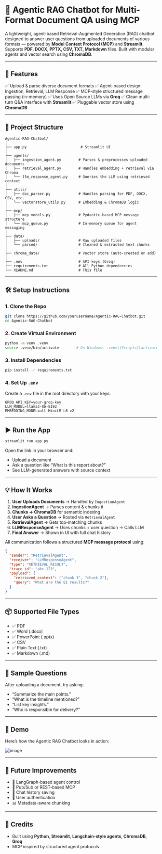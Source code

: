 # 🧠 Agentic RAG Chatbot for Multi-Format Document QA using MCP

A lightweight, agent-based Retrieval-Augmented Generation (RAG) chatbot designed to answer user questions from uploaded documents of various formats — powered by **Model Context Protocol (MCP)** and **Streamlit**.
Supports **PDF, DOCX, PPTX, CSV, TXT, Markdown** files. Built with modular agents and vector search using **ChromaDB**.

---

## 🚀 Features

✅ Upload & parse diverse document formats
✅ Agent-based design: Ingestion, Retrieval, LLM Response
✅ MCP-style structured message passing (in-memory)
✅ Uses Open Source LLMs via **Groq**
✅ Clean multi-turn Q\&A interface with **Streamlit**
✅ Pluggable vector store using **ChromaDB**

---

## 📁 Project Structure

```
Agentic-RAG-Chatbot/
│
├── app.py                         # Streamlit UI
│
├── agents/
│   ├── ingestion_agent.py        # Parses & preprocesses uploaded documents
│   ├── retrieval_agent.py        # Handles embedding + retrieval via Chroma
│   └── llm_response_agent.py     # Queries the LLM using retrieved context
│
├── utils/
│   ├── doc_parser.py             # Handles parsing for PDF, DOCX, CSV, etc.
│   └── vectorstore_utils.py      # Embedding & ChromaDB logic
│
├── mcp/
│   ├── mcp_models.py             # Pydantic-based MCP message structure
│   └── mcp_queue.py              # In-memory queue for agent messaging
│
├── data/
│   ├── uploads/                  # Raw uploaded files
│   └── parsed/                   # Cleaned & extracted text chunks
│
├── chroma_data/                  # Vector store (auto-created on add)
│
├── .env                          # API keys (Groq)
├── requirements.txt              # All Python dependencies
└── README.md                     # This file
```

---

## 🛠️ Setup Instructions

### 1. Clone the Repo

```bash
git clone https://github.com/yourusername/Agentic-RAG-Chatbot.git
cd Agentic-RAG-Chatbot
```

### 2. Create Virtual Environment

```bash
python -m venv .venv
source .venv/bin/activate        # On Windows: .venv\\Scripts\\activate
```

### 3. Install Dependencies

```bash
pip install -r requirements.txt
```

### 4. Set Up `.env`

Create a `.env` file in the root directory with your keys:

```env
GROQ_API_KEY=your-groq-key
LLM_MODEL=llama3-8b-8192
EMBEDDING_MODEL=all-MiniLM-L6-v2
```

---

## ▶️ Run the App

```bash
streamlit run app.py
```

Open the link in your browser and:

* Upload a document
* Ask a question like “What is this report about?”
* See LLM-generated answers with source context

---

## 💡 How It Works

1. **User Uploads Documents** → Handled by `IngestionAgent`
2. **IngestionAgent** → Parses content & chunks it
3. **Chunks → ChromaDB** for semantic indexing
4. **User Asks a Question** → Routed via `RetrievalAgent`
5. **RetrievalAgent** → Gets top-matching chunks
6. **LLMResponseAgent** → Uses chunks + user question → Calls LLM
7. **Final Answer** → Shown in UI with full chat history

All communication follows a structured **MCP message protocol** using:

```json
{
  "sender": "RetrievalAgent",
  "receiver": "LLMResponseAgent",
  "type": "RETRIEVAL_RESULT",
  "trace_id": "abc-123",
  "payload": {
    "retrieved_context": ["chunk 1", "chunk 2"],
    "query": "What are the Q1 results?"
  }
}
```

---

## 📦 Supported File Types

* ✅ PDF
* ✅ Word (.docx)
* ✅ PowerPoint (.pptx)
* ✅ CSV
* ✅ Plain Text (.txt)
* ✅ Markdown (.md)

---

## 🧪 Sample Questions

After uploading a document, try asking:

* “Summarize the main points.”
* “What is the timeline mentioned?”
* “List key insights.”
* “Who is responsible for delivery?”

---

## 📸 Demo

Here’s how the Agentic RAG Chatbot looks in action:

![image](https://github.com/user-attachments/assets/36bf8866-a650-444f-86a9-b5465f7ef1b9)

---

## 📌 Future Improvements

* 🧠 LangGraph-based agent control
* 🔁 Pub/Sub or REST-based MCP
* 🧾 Chat history saving
* 🔐 User authentication
* 📊 Metadata-aware chunking

---

## 🙌 Credits

* Built using **Python**, **Streamlit**, **Langchain-style agents**, **ChromaDB**, **Groq**
* MCP inspired by structured agent protocols
